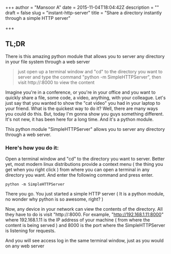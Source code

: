+++
author = "Mansoor A"
date = 2015-11-04T18:04:42Z
description = ""
draft = false
slug = "instant-http-server"
title = "Share a directory instantly through a simple HTTP server"

+++


## TL;DR
There is this amazing python module that allows you to server any directory in your file system through a web server
  
> just open up a terminal window and "cd" to the directory you want to server and type the command "python -m SimpleHTTPServer", then visit http://<your ip>:8000 to view the content

Imagine you're in a conference, or you're in your office and you want to quickly share a file, some code, a video, anything, with your colleague. Let's just say that you wanted to show the "cat video" you had in your laptop to your friend. What is the quickest way to do it? Well, there are many ways you could do this. But, today I'm gonna show you guys something different. It's not new, it has been here for a long time. And it's a python module.

This python module "SimpleHTTPServer" allows you to server any directory through a web server.
    
### Here's how you do it:

Open a terminal window and "cd" to the directory you want to server. Better yet, most modern linux distributions provide a context menu ( the thing you get when you right click ) from where you can open a terminal in any directory you want. 
And enter the following command and press enter.

```
python -m SimpleHTTPServer
```

There you go. You just started a simple HTTP server ( It is a python module, no wonder why python is so awesome, right? )

Now, any device in your network can view the contents of the directory. All they have to do is visit "http://<your machine ip>:8000. For example, "http://192.168.1.11:8000" where 192.168.1.11 is the IP address of your machine ( from where the content is being served ) and 8000 is the port where the SimpleHTTPServer is listening for requests. 

And you will see access log in the same terminal window, just as you would on any web server

